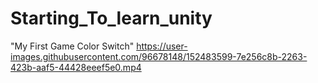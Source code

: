 # Starting_To_learn_unity
"My First Game Color Switch"
https://user-images.githubusercontent.com/96678148/152483599-7e256c8b-2263-423b-aaf5-44428eeef5e0.mp4
